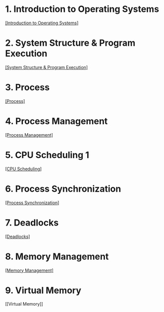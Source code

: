 # 1. Introduction to Operating Systems

[[Introduction to Operating Systems]](https://github.com/mildsalmon/Study/blob/master/Operating%20Systems/Introduction%20to%20Operating%20Systems.md)

# 2. System Structure & Program Execution

[[System Structure & Program Execution]](https://github.com/mildsalmon/Study/blob/master/Operating%20Systems/System%20Structure%20%26%20Program%20Execution.md)

# 3. Process

[[Process]](https://github.com/mildsalmon/Study/blob/master/Operating%20Systems/Process.md)

# 4. Process Management

[[Process Management]](https://github.com/mildsalmon/Study/blob/master/Operating%20Systems/Process%20Management.md)

# 5. CPU Scheduling 1

[[CPU Scheduling]](https://github.com/mildsalmon/Study/blob/master/Operating%20Systems/CPU%20Scheduling.md)

# 6. Process Synchronization

[[Process Synchronization]](https://github.com/mildsalmon/Study/blob/master/Operating%20Systems/Process%20Synchronization.md)

# 7. Deadlocks

[[Deadlocks]](https://github.com/mildsalmon/Study/blob/OS/Operating%20Systems/Deadlocks.md)

# 8. Memory Management

[[Memory Management]](https://github.com/mildsalmon/Study/blob/OS/Operating%20Systems/Memory%20Management.md)

# 9. Virtual Memory

[[Virtual Memory]]